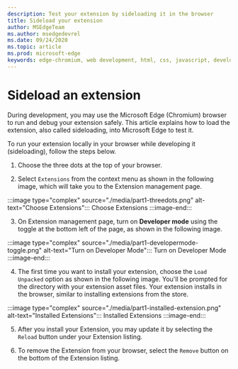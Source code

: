 ```yaml
---
description: Test your extension by sideloading it in the browser
title: Sideload your extension 
author: MSEdgeTeam
ms.author: msedgedevrel
ms.date: 09/24/2020
ms.topic: article
ms.prod: microsoft-edge
keywords: edge-chromium, web development, html, css, javascript, developer, extensions
---
```


# Sideload an extension

During development, you may use the Microsoft Edge \(Chromium\) browser to run and debug your extension safely. This article explains how to load the extension, also called sideloading, into Microsoft Edge to test it.


To run your extension locally in your browser while developing it \(sideloading\), follow the steps below.

1. Choose the three dots at the top of your browser.

2. Select `Extensions` from the context menu as shown in the following image, which will take you to the Extension management page.

:::image type="complex" source="./media/part1-threedots.png" alt-text="Choose Extensions":::
   Choose Extensions
:::image-end:::

<!--![Choose Extensions][ImagePart1Threedots]  -->  


3. On Extension management page, turn on **Developer mode** using the toggle at the bottom left of the page, as shown in the following image.

:::image type="complex" source="./media/part1-developermode-toggle.png" alt-text="Turn on Developer Mode":::
   Turn on Developer Mode
:::image-end:::

<!--![Enable Developer Mode][ImagePart1DevelopermodeToggle]  -->  


4. The first time you want to install your extension, choose the `Load Unpacked` option as shown in the following image.  You'll be prompted for the directory with your extension asset files.  Your extension installs in the browser, similar to installing extensions from the store.  

:::image type="complex" source="./media/part1-installed-extension.png" alt-text="Installed Extensions":::
   Installed Extensions
:::image-end:::

<!--![Installed Extensions][ImagePart1InstalledExtension]  -->  


5. After you install your Extension, you may update it by selecting the `Reload` button under your Extension listing.  

6. To remove the Extension from your browser, select the `Remove` button on the bottom of the Extension listing.  


<!-- image links -->  

<!--[ImagePart1Heirarchy]: ./media/part1-heirarchy.png "Directory Structure"  -->  
<!--[ImagePart1Badge1]: ./media/part1-badge1.png "Toolbar Badge Icon"  -->  
<!--[ImagePart1Heirarchy1]: ./media/part1-heirarchy1.png "Directory Structure for Extension"  -->  
<!--[ImagePart1Threedots]: ./media/part1-threedots.png "Choose Extensions"  -->  
<!--[ImagePart1DevelopermodeToggle]: ./media/part1-developermode-toggle.png "Enable Developer Mode"  -->  
<!--[ImagePart1InstalledExtension]: ./media/part1-installed-extension.png "Installed Extensions"  -->  

<!-- links -->  

[ArchiveExtensionGettingStartedPart1]: ./extension-source/extension-getting-started-part1.zip "Completed Extension Package Source for This Part | Microsoft Docs"  
